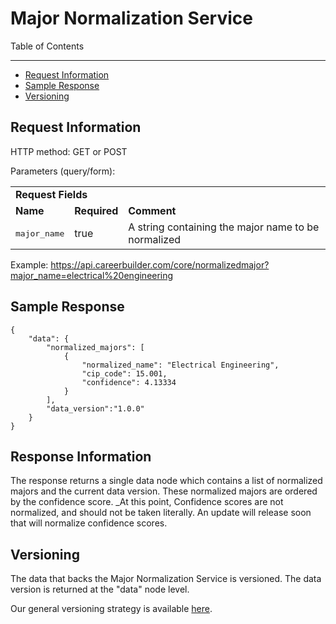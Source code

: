 Major Normalization Service
=============

Table of Contents
_________
- [Request Information](#request-information)
- [Sample Response](#sample-response)
- [Versioning](#versioning)



Request Information
-----

HTTP method: GET or POST

Parameters (query/form):


<table>
    <tr>
    <td colspan="4"><b>Request Fields</b></td>
    </tr>
    <tr>
        <td><b>Name</b></td>
        <td><b>Required</b></td>
        <td><b>Comment</b></td>
    </tr>
    <tr>
        <td><pre>major_name</pre></td>
        <td>true</td>
        <td>A string containing the major name to be normalized</td>
    </tr>
</table>
 
Example: https://api.careerbuilder.com/core/normalizedmajor?major_name=electrical%20engineering

Sample Response
-----

```
{
    "data": {
        "normalized_majors": [
            {
                "normalized_name": "Electrical Engineering",
                "cip_code": 15.001,
                "confidence": 4.13334
            }
        ],
        "data_version":"1.0.0"
    }
}
```


Response Information
-----

The response returns a single data node which contains a list of normalized majors and the current data version. These normalized majors are ordered by the confidence score. _At this point, Confidence scores are not normalized, and should not be taken literally. An update will release soon that will normalize confidence scores.

Versioning
-----------
The data that backs the Major Normalization Service is versioned. The data version is returned at the "data" node level.

Our general versioning strategy is available [here](/Versioning.md).
